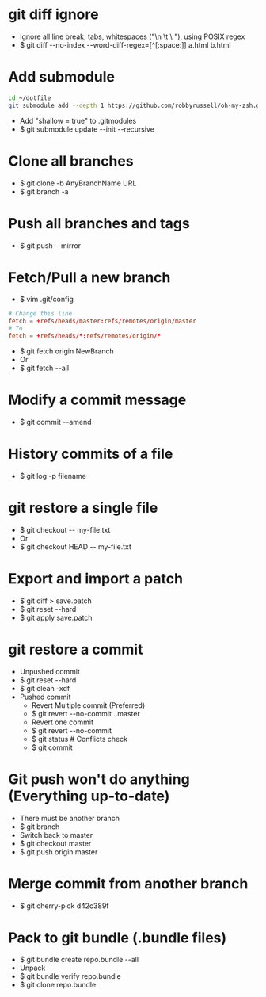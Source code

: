 git diff ignore
=====
* ignore all line break, tabs, whitespaces ("\n \t \ "), using POSIX regex
* $ git diff --no-index --word-diff-regex=[^[:space:]] a.html b.html

Add submodule
=====
```sh
cd ~/dotfile
git submodule add --depth 1 https://github.com/robbyrussell/oh-my-zsh.git
```
* Add "shallow = true" to .gitmodules
* $ git submodule update --init --recursive

Clone all branches
=====
* $ git clone -b AnyBranchName URL
* $ git branch -a

Push all branches and tags
=====
* $ git push --mirror

Fetch/Pull a new branch
=====
* $ vim .git/config
```conf
# Change this line
fetch = +refs/heads/master:refs/remotes/origin/master
# To
fetch = +refs/heads/*:refs/remotes/origin/*
```
* $ git fetch origin NewBranch
* Or
* $ git fetch --all

Modify a commit message
=====
* $ git commit --amend

History commits of a file
=====
* $ git log -p filename

git restore a single file
=====
* $ git checkout -- my-file.txt
* Or
* $ git checkout HEAD -- my-file.txt

Export and import a patch
=====
* $ git diff > save.patch
* $ git reset --hard
* $ git apply save.patch

git restore a commit
=====
* Unpushed commit
* $ git reset --hard <commit>
* $ git clean -xdf
* Pushed commit
    * Revert Multiple commit (Preferred)
    * $ git revert --no-commit <commit>..master
    * Revert one commit
    * $ git revert --no-commit <commit>
    * $ git status # Conflicts check
    * $ git commit

Git push won't do anything (Everything up-to-date)
=====
* There must be another branch
* $ git branch
* Switch back to master
* $ git checkout master
* $ git push origin master

Merge commit from another branch
=====
* $ git cherry-pick d42c389f

Pack to git bundle (.bundle files)
=====
* $ git bundle create repo.bundle --all
* Unpack
* $ git bundle verify repo.bundle
* $ git clone repo.bundle
